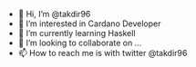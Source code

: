 - 👋 Hi, I’m @takdir96
- 👀 I’m interested in Cardano Developer
- 🌱 I’m currently learning Haskell
- 💞️ I’m looking to collaborate on ...
- 📫 How to reach me is with twitter @takdir96

<!---
takdir96/takdir96 is a ✨ special ✨ repository because its `README.md` (this file) appears on your GitHub profile.
You can click the Preview link to take a look at your changes.
--->
